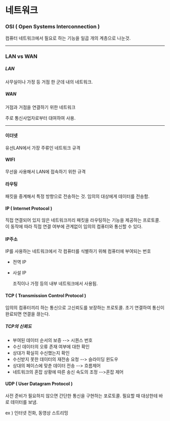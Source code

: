 # 네트워크

### OSI ( Open Systems Interconnection )

컴퓨터 네트워크에서 필요로 하는 기능을 일곱 개의 계층으로 나눈것.



---

### LAN vs WAN

##### LAN

사무실이나 가정 등 거점 한 군데 내의 네트워크.

##### WAN

거점과 거점을 연결하기 위한 네트워크

주로 통신사업자로부터 대여하여 사용.

---



#### 이더넷

유선LAN에서 가장 주류인 네트워크 규격

#### WIFI

무선을 사용해서 LAN에 접속하기 위한 규격

#### 라우팅

패킷을 중계해서 특정 방향으로 전송하는 것. 임의의 대상에게 데이터를 전송함.

#### IP ( Internet Protocol )

직접 연결되어 있지 않은 네트워크끼리 패킷을 라우팅하는 기능을 제공하는 프로토콜. 이 동작에 따라 직접 연결 여부에 관계없이 임의의 컴퓨터와 통신할 수 있다.

#### IP주소

IP를 사용하는 네트워크에서 각 컴퓨터를 식별하기 위해 컴퓨터에 부여되는 번호

- 전역 IP

- 사설 IP 

  조직이나 가정 등의 내부 네트워크에서 사용됨.

#### TCP ( Transmission Control Protocol )

임의의 컴퓨터끼리 하는 통신으로 고신뢰도를 보장하는 프로토콜. 초기 연결하여 통신이 완료되면 연결을 끊는다.

##### 	TCP의 신뢰도

- 부여된 데이터 순서의 보증 --> 시퀀스 번호
- 수신 데이터의 오류 존재 여부에 대한 확인
- 상대가 확실히 수신했는지 확인
- 수신받지 못한 데이터의 재전송 요청 --> 슬라이딩 윈도우
- 상대의 페이스에 맞춘 데이터 전송 --> 흐름제어
- 네트워크의 혼잡 상황에 따른 송신 속도의 조정 -->혼잡 제어

#### UDP ( User Datagram Protocol )

사전 준비가 필요하지 않으면 간단한 통신을 구현하는 포로토콜. 필요할 때 대상한테 바로 데이터를 보냄.

ex ) 인터넷 전화, 동영상 스트리밍